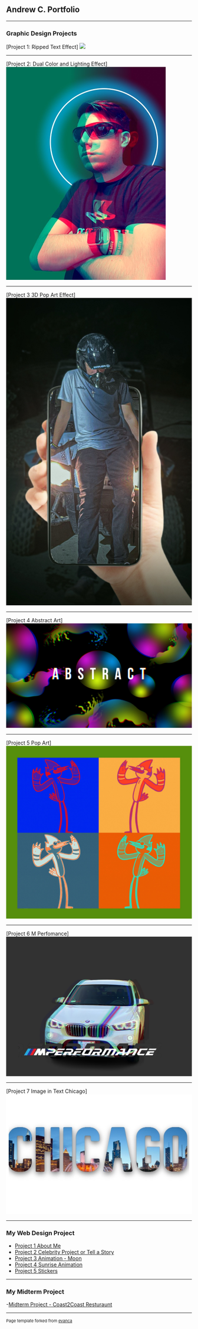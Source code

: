 ## Andrew C. Portfolio

---

### Graphic Design Projects 

[Project 1: Ripped Text Effect]
<img src="images/Liquid Marbled Effect.png?raw=true"/>

---
[Project 2: Dual Color and Lighting Effect]
<img src="images/Dual Color and Lighting Effect.jpg?raw=true"/>

---
[Project 3 3D Pop Art Effect]
<img src="images/3D Pop Art Effect.jpg?raw=true"/>

---
[Project 4 Abstract Art]
<img src="images/Abstract Art.jpg?raw=true"/>

---
[Project 5 Pop Art]
<img src="images/Pop Art.jpg?raw=true"/>

---
[Project 6 M Perfomance]
<img src="images/M Perfomance.jpg?raw=true"/>

---
[Project 7 Image in Text Chicago]
<img src="images/Image in Text Chicago.jpg?raw=true"/>

---
### My Web Design Project 

- [Project 1 About Me](http://example.com/) 
- [Project 2 Celebrity Project or Tell a Story]([http://example.com/](https://trinket.io/html/50f8b6d5c5?outputOnly=true))
- [Project 3 Animation - Moon]([http://example.com/](https://trinket.io/html/284b940f4c?outputOnly=true))
- [Project 4 Sunrise Animation]([http://example.com/](https://trinket.io/html/0e2b8a352b?outputOnly=true))
- [Project 5 Stickers]([http://example.com/](https://trinket.io/html/25ec2752dc?outputOnly=true))

---
### My Midterm Project 

-[Midterm Project - Coast2Coast Resturaunt](https://coast2coastresturaunt.w3spaces.com)



---
<p style="font-size:11px">Page template forked from <a href="https://github.com/evanca/quick-portfolio">evanca</a></p>
<!-- Remove above link if you don't want to attibute -->
